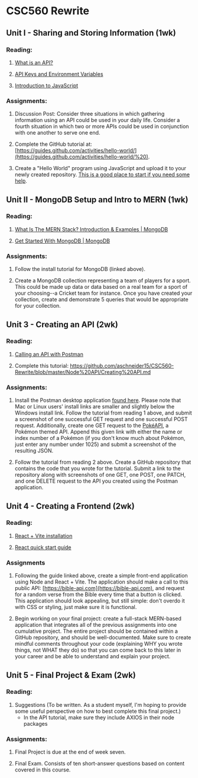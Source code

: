 # CSC560 Rewrite

## Unit I - Sharing and Storing Information (1wk)

### Reading:

1. [What is an API?](https://www.geeksforgeeks.org/what-is-an-api/)

2. [API Keys and Environment Variables](https://www.netlify.com/blog/a-guide-to-storing-api-keys-securely-with-environment-variables/)

3. [Introduction to JavaScript](https://www.geeksforgeeks.org/introduction-to-javascript/?ref=lbp)

### Assignments:

1. Discussion Post: Consider three situations in which gathering information using an API could be used in your daily life. Consider a fourth situation in which two or more APIs could be used in conjunction with one another to serve one end.

2. Complete the GitHub tutorial at: [https://guides.github.com/activities/hello-world/](https://guides.github.com/activities/hello-world/%20).

3. Create a "Hello World" program using JavaScript and upload it to your newly created repository. [This is a good place to start if you need some help](https://www.programiz.com/javascript/examples/hello-world).

## Unit II - MongoDB Setup and Intro to MERN (1wk)

### Reading:

1. [What Is The MERN Stack? Introduction & Examples | MongoDB](https://www.mongodb.com/mern-stack)

2. [Get Started With MongoDB | MongoDB](https://www.mongodb.com/basics/get-started)

### Assignments:

1. Follow the install tutorial for MongoDB (linked above).

2. Create a MongoDB collection representing a team of players for a sport. This could be made up data or data based on a real team for a sport of your choosing--a Cricket team for instance. Once you have created your collection, create and demonstrate 5 queries that would be appropriate for your collection.

## Unit 3 - Creating an API (2wk)

### Reading:

1. [Calling an API with Postman](https://www.guru99.com/postman-tutorial.html)

2. Complete this tutorial: https://github.com/aschneider15/CSC560-Rewrite/blob/master/Node%20API/Creating%20API.md

### Assignments:

1. Install the Postman desktop application [found here](https://www.postman.com/downloads/). Please note that Mac or Linux users' install links are smaller and slightly below the Windows install link. Follow the tutorial from reading 1 above, and submit a screenshot of one successful GET request and one successful POST request. Additionally, create one GET request to the [PokéAPI](https://pokeapi.co/api/v2/pokemon/), a Pokémon themed API. Append this given link with either the name or index number of a Pokémon (if you don't know much about Pokémon, just enter any number under 1025) and submit a screenshot of the resulting JSON.

2. Follow the tutorial from reading 2 above. Create a GitHub repository that contains the code that you wrote for the tutorial. Submit a link to the repository along with screenshots of one GET, one POST, one PATCH, and one DELETE request to the API you created using the Postman application.

## Unit 4 - Creating a Frontend (2wk)

### Reading:

1. [React + Vite installation](https://vitejs.dev/guide/)

2. [React quick start guide](https://react.dev/learn)

### Assignments

1. Following the guide linked above, create a simple front-end application using Node and React + Vite. The application should make a call to this public API: [https://bible-api.com](https://bible-api.com), and request for a random verse from the Bible every time that a button is clicked. This application should look appealing, but still simple: don't overdo it with CSS or styling, just make sure it is functional.

2. Begin working on your final project: create a full-stack MERN-based application that integrates all of the previous assignments into one cumulative project. The entire project should be contained within a GitHub repository, and should be well-documented. Make sure to create mindful comments throughout your code (explaining WHY you wrote things, not WHAT they do) so that you can come back to this later in your career and be able to understand and explain your project.

## Unit 5 - Final Project & Exam (2wk)

### Reading:

1. Suggestions (To be written. As a student myself, I'm hoping to provide some useful perspective on how to best complete this final project.)
    * In the API tutorial, make sure they include AXIOS in their node packages

### Assignments:

1. Final Project is due at the end of week seven.

2. Final Exam. Consists of ten short-answer questions based on content covered in this course.

